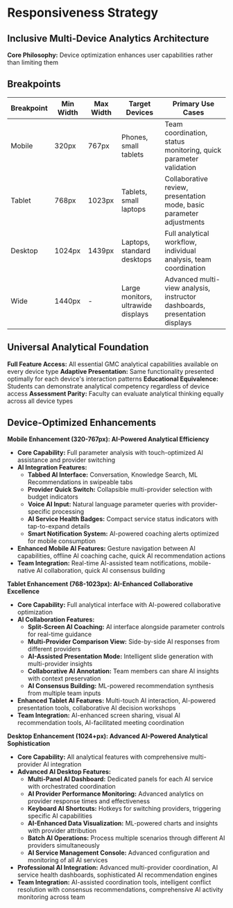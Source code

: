 # Responsiveness Strategy

## Inclusive Multi-Device Analytics Architecture

**Core Philosophy:** Device optimization enhances user capabilities rather than limiting them

## Breakpoints

| Breakpoint | Min Width | Max Width | Target Devices | Primary Use Cases |
|------------|-----------|-----------|----------------|-------------------|
| Mobile | 320px | 767px | Phones, small tablets | Team coordination, status monitoring, quick parameter validation |
| Tablet | 768px | 1023px | Tablets, small laptops | Collaborative review, presentation mode, basic parameter adjustments |
| Desktop | 1024px | 1439px | Laptops, standard desktops | Full analytical workflow, individual analysis, team coordination |
| Wide | 1440px | - | Large monitors, ultrawide displays | Advanced multi-view analysis, instructor dashboards, presentation displays |

## Universal Analytical Foundation

**Full Feature Access:** All essential GMC analytical capabilities available on every device type
**Adaptive Presentation:** Same functionality presented optimally for each device's interaction patterns
**Educational Equivalence:** Students can demonstrate analytical competency regardless of device access
**Assessment Parity:** Faculty can evaluate analytical thinking equally across all device types

## Device-Optimized Enhancements

**Mobile Enhancement (320-767px): AI-Powered Analytical Efficiency**
- **Core Capability:** Full parameter analysis with touch-optimized AI assistance and provider switching
- **AI Integration Features:**
  - **Tabbed AI Interface:** Conversation, Knowledge Search, ML Recommendations in swipeable tabs
  - **Provider Quick Switch:** Collapsible multi-provider selection with budget indicators
  - **Voice AI Input:** Natural language parameter queries with provider-specific processing
  - **AI Service Health Badges:** Compact service status indicators with tap-to-expand details
  - **Smart Notification System:** AI-powered coaching alerts optimized for mobile consumption
- **Enhanced Mobile AI Features:** Gesture navigation between AI capabilities, offline AI coaching cache, quick AI recommendation actions
- **Team Integration:** Real-time AI-assisted team notifications, mobile-native AI collaboration, quick AI consensus building

**Tablet Enhancement (768-1023px): AI-Enhanced Collaborative Excellence**
- **Core Capability:** Full analytical interface with AI-powered collaborative optimization
- **AI Collaboration Features:**
  - **Split-Screen AI Coaching:** AI interface alongside parameter controls for real-time guidance
  - **Multi-Provider Comparison View:** Side-by-side AI responses from different providers
  - **AI-Assisted Presentation Mode:** Intelligent slide generation with multi-provider insights
  - **Collaborative AI Annotation:** Team members can share AI insights with context preservation
  - **AI Consensus Building:** ML-powered recommendation synthesis from multiple team inputs
- **Enhanced Tablet AI Features:** Multi-touch AI interaction, AI-powered presentation tools, collaborative AI decision workshops
- **Team Integration:** AI-enhanced screen sharing, visual AI recommendation tools, AI-facilitated meeting coordination

**Desktop Enhancement (1024+px): Advanced AI-Powered Analytical Sophistication**
- **Core Capability:** All analytical features with comprehensive multi-provider AI integration
- **Advanced AI Desktop Features:**
  - **Multi-Panel AI Dashboard:** Dedicated panels for each AI service with orchestrated coordination
  - **AI Provider Performance Monitoring:** Advanced analytics on provider response times and effectiveness
  - **Keyboard AI Shortcuts:** Hotkeys for switching providers, triggering specific AI capabilities
  - **AI-Enhanced Data Visualization:** ML-powered charts and insights with provider attribution
  - **Batch AI Operations:** Process multiple scenarios through different AI providers simultaneously
  - **AI Service Management Console:** Advanced configuration and monitoring of all AI services
- **Professional AI Integration:** Advanced multi-provider coordination, AI service health dashboards, sophisticated AI recommendation engines
- **Team Integration:** AI-assisted coordination tools, intelligent conflict resolution with consensus recommendations, comprehensive AI activity monitoring across team

